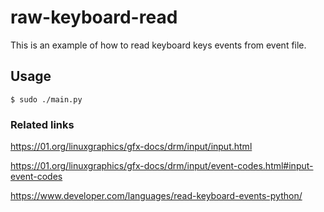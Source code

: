 # raw-keyboard-read
This  is an example of how to read keyboard keys events from event file.

## Usage
```
$ sudo ./main.py
```

### Related links
https://01.org/linuxgraphics/gfx-docs/drm/input/input.html

https://01.org/linuxgraphics/gfx-docs/drm/input/event-codes.html#input-event-codes

https://www.developer.com/languages/read-keyboard-events-python/
